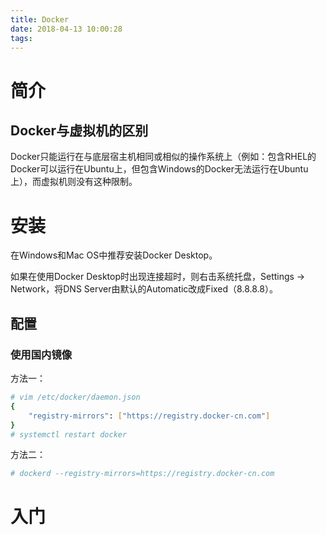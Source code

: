 ```yaml
---
title: Docker
date: 2018-04-13 10:00:28
tags:
---
```


# 简介

## Docker与虚拟机的区别

Docker只能运行在与底层宿主机相同或相似的操作系统上（例如：包含RHEL的Docker可以运行在Ubuntu上，但包含Windows的Docker无法运行在Ubuntu上），而虚拟机则没有这种限制。

# 安装

在Windows和Mac OS中推荐安装Docker Desktop。

如果在使用Docker Desktop时出现连接超时，则右击系统托盘，Settings -> Network，将DNS Server由默认的Automatic改成Fixed（8.8.8.8）。

## 配置

### 使用国内镜像

方法一：

```bash
# vim /etc/docker/daemon.json
{
	"registry-mirrors": ["https://registry.docker-cn.com"]
}
# systemctl restart docker
```

方法二：

```bash
# dockerd --registry-mirrors=https://registry.docker-cn.com
```



# 入门



